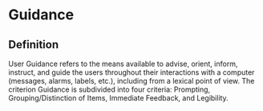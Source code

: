 # Guidance

## Definition

User Guidance refers to the means available to advise, orient, inform, instruct, and guide the users throughout their interactions with a computer (messages, alarms, labels, etc.), including from a lexical point of view. The criterion Guidance is subdivided into four criteria: Prompting, Grouping/Distinction of Items, Immediate Feedback, and Legibility.

